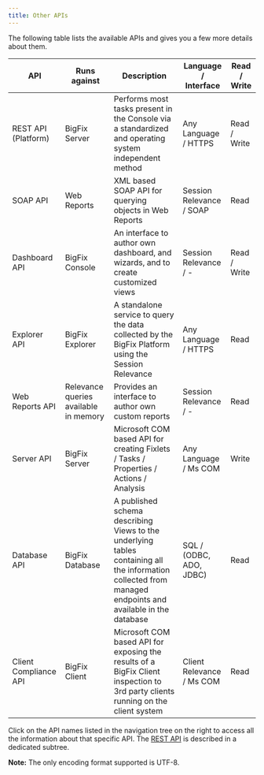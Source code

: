 ```yaml
---
title: Other APIs
---
```


The following table lists the available APIs and gives you a few more details about them. 

| API | Runs against | Description | Language / Interface | Read / Write |
| --- | --- | --- | --- | --- |
| REST API (Platform) | BigFix Server | Performs most tasks present in the Console via a standardized and operating system independent method | Any Language / HTTPS | Read / Write |
| SOAP API | Web Reports | XML based SOAP API for querying objects in Web Reports | Session Relevance / SOAP | Read |
| Dashboard API | BigFix Console | An interface to author own dashboard, and wizards, and to create customized views | Session Relevance / - | Read / Write |
| Explorer API | BigFix Explorer | A standalone service to query the data collected by the BigFix Platform using the Session Relevance | Any Language / HTTPS | Read |
| Web Reports API | Relevance queries available in memory | Provides an interface to author own custom reports | Session Relevance / - | Read |
| Server API | BigFix Server | Microsoft COM based API for creating Fixlets / Tasks / Properties / Actions / Analysis | Any Language / Ms COM | Write |
| Database API | BigFix Database | A published schema describing Views to the underlying tables containing all the information collected from managed endpoints and available in the database | SQL / (ODBC, ADO, JDBC) | Read |
| Client Compliance API | BigFix Client | Microsoft COM based API for exposing the results of a BigFix Client inspection to 3rd party clients running on the client system | Client Relevance / Ms COM | Read |

Click on the API names listed in the navigation tree on the right to access all the information about that specific API.
The [REST API](../rest-api/) is described in a dedicated subtree.

**Note:** The only encoding format supported is UTF-8.
    

